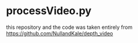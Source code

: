 # processVideo.py
this repository and the code was taken entirely from https://github.com/NullandKale/depth_video
